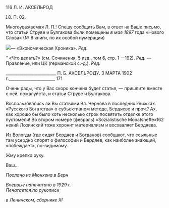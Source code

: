 116 Л. И. АКСЕЛЬРОД

18. П. 02.

Многоуважаемая Л. П.! Спешу сообщить Вам, в ответ на Ваше письмо, что статьи Струве и Булгакова были помещены _в мае 1897_ года «Нового Слова» (№ 8 книги, по их особой нумерации)

![](file:///C:/Users/bot32/AppData/Local/Temp/msohtmlclip1/01/clip_image001.png)— «Экономическая Хроника». _Ред._

_"_ «Что делать?» (см. Сочинения, 5 изд., том 6, стр. 1 —192). _Ред._ — Правление, или ЦК (германской с.-д.). _Ред._

  

_________________________ П. Б. АКСЕЛЬРОДУ. 3 МАРТА 1902 г._______________________ 171

Очень рады, что у Вас скоро кончена будет статья, — пришлите вместе с ней, пожа­луйста, и статьи Струве и Булгакова.

Воспользовались ли Вы статьями Вл. Чернова в последних книжках «Русского Бо­гатства» о субъективном методе, Бердяеве и проч.? Ах, как хорошо бы было хоть не­сколько строк посвятить отделке этого пустомели! Во втором номере (февраль) «Sozialistische Monatshefte»162 некий Лозинский тоже хоронит материализм и восхваля­ет Бердяева.

Из Вологды (где сидят Бердяев и Богданов) сообщают, что ссыльные там усердно спорят о философии и Бердяев, как наиболее знающий, «побеждает», по-видимому.

Жму крепко руку.

Ваш...

_Послано из Мюнхена в Берн_

_Впервые напечатано в 1929 г.                                                             Печатается по рукописи_

_в Ленинском, сборнике_ _XI_